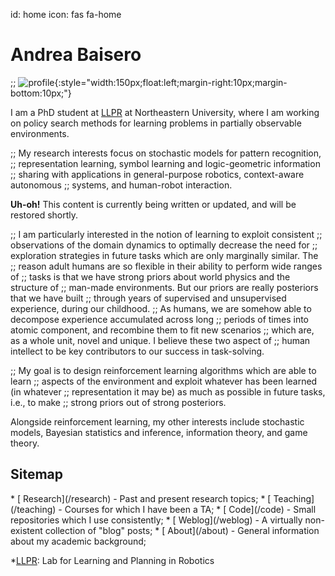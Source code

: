 id: home
icon: fas fa-home

# Andrea Baisero

;; ![profile][profile]{:style="width:150px;float:left;margin-right:10px;margin-bottom:10px;"}

[profile]: /static/img/profile.jpg

I am a PhD student at [LLPR][llpr] at Northeastern University, where I am
working on policy search methods for learning problems in partially observable
environments.

[llpr]: http://llpr.ccs.neu.edu/

;; My research interests focus on stochastic models for pattern recognition,
;; representation learning, symbol learning and logic-geometric information
;; sharing with applications in general-purpose robotics, context-aware autonomous
;; systems, and human-robot interaction.

<div class="alert alert-info" role="alert">
  <strong>Uh-oh!</strong> This content is currently being written or updated, and will be restored shortly.
</div>

;; I am particularly interested in the notion of learning to exploit consistent
;; observations of the domain dynamics to optimally decrease the need for
;; exploration strategies in future tasks which are only marginally similar.  The
;; reason adult humans are so flexible in their ability to perform wide ranges of
;; tasks is that we have strong priors about world physics and the structure of
;; man-made environments.  But our priors are really posteriors that we have built
;; through years of supervised and unsupervised experience, during our childhood.
;; As humans, we are somehow able to decompose experience accumulated across long
;; periods of times into atomic component, and recombine them to fit new scenarios
;; which are, as a whole unit, novel and unique.  I believe these two aspect of
;; human intellect to be key contributors to our success in task-solving.

;; My goal is to design reinforcement learning algorithms which are able to learn
;; aspects of the environment and exploit whatever has been learned (in whatever
;; representation it may be) as much as possible in future tasks, i.e., to make
;; strong priors out of strong posteriors.

Alongside reinforcement learning, my other interests include stochastic models,
Bayesian statistics and inference, information theory, and game theory.

## Sitemap

<div class="before_lu"></div>
* [<span class="fa-li"><span class="fas fa-flask fa-fw"></span></span> Research](/research) - Past and present research topics;
* [<span class="fa-li"><span class="fas fa-graduation-cap fa-fw"></span></span> Teaching](/teaching) - Courses for which I have been a TA;
* [<span class="fa-li"><span class="fa-layers fa-fw"><span class="fas fa-laptop"></span></span><span class="fas fa-code" data-fa-transform="shrink-9 up-2"></span></span></span> Code](/code) - Small repositories which I use consistently;
* [<span class="fa-li"><span class="fas fa-book fa-fw"></span></span> Weblog](/weblog) - A virtually non-existent collection of "blog" posts;
* [<span class="fa-li"><span class="fas fa-info-circle fa-fw"></span></span> About](/about) - General information about my academic background;


*[LLPR]: Lab for Learning and Planning in Robotics
